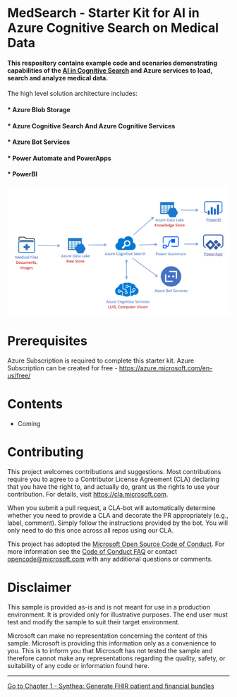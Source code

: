 # MedSearch - Starter Kit for AI in Azure Cognitive Search on Medical Data

#### This respository contains example code and scenarios demonstrating capabilities of the [AI in Cognitive Search](https://docs.microsoft.com/en-us/azure/search/cognitive-search-concept-intro) and Azure services to load, search and analyze medical data. 

The high level solution architecture includes: 
#### * Azure Blob Storage
#### * Azure Cognitive Search And Azure Cognitive Services
#### * Azure Bot Services
#### * Power Automate and PowerApps
#### * PowerBI

<center><img src="images//Architecture.PNG" width="850"></center>

# Prerequisites
Azure Subscription is required to complete this starter kit. Azure Subscription can be created for free - <https://azure.microsoft.com/en-us/free/>

# Contents

* Coming


# Contributing

This project welcomes contributions and suggestions.  Most contributions require you to agree to a Contributor License Agreement (CLA) declaring that you have the right to, and actually do, grant us the rights to use your contribution. For details, visit https://cla.microsoft.com.

When you submit a pull request, a CLA-bot will automatically determine whether you need to provide a CLA and decorate the PR appropriately (e.g., label, comment). Simply follow the instructions provided by the bot. You will only need to do this once across all repos using our CLA.

This project has adopted the [Microsoft Open Source Code of Conduct](https://opensource.microsoft.com/codeofconduct/). For more information see the [Code of Conduct FAQ](https://opensource.microsoft.com/codeofconduct/faq/) or contact [opencode@microsoft.com](mailto:opencode@microsoft.com) with any additional questions or comments.

# Disclaimer 

This sample is provided as-is and is not meant for use in a production environment. It is provided only for illustrative purposes. The end user must test and modify the sample to suit their target environment. 

Microsoft can make no representation concerning the content of this sample. Microsoft is providing this information only as a convenience to you. This is to inform you that Microsoft has not tested the sample and therefore cannot make any representations regarding the quality, safety, or suitability of any code or information found here.   

***

[Go to Chapter 1 - Synthea: Generate FHIR patient and financial bundles](../master/Chapter1-Synthea/ReadMe.md)
